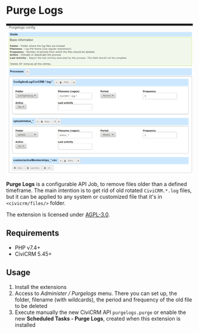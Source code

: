 # Purge Logs

![Screenshot](images/screenshot1.png)

**Purge Logs** is a configurable API Job, to remove files older than a defined timeframe. The main intention is to get rid of old rotated `CiviCRM.*.log` files,
but it can be applied to any system or customized file that it's in `<civicrm/files/>` folder.

The extension is licensed under [AGPL-3.0](LICENSE.txt).

## Requirements

* PHP v7.4+
* CiviCRM 5.45+

## Usage

1. Install the extensions
2. Access to *Administer / Purgelogs* menu. There you can set up, the folder, filename (with wildcards), the period and frequency of the old file to be deleted
3. Execute manually the new CiviCRM API `purgelogs.purge` or enable the new **Scheduled Tasks - Purge Logs**, created when this extension is installed


